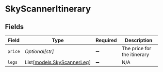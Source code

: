 # SkyScannerItinerary


## Fields

| Field                                                    | Type                                                     | Required                                                 | Description                                              |
| -------------------------------------------------------- | -------------------------------------------------------- | -------------------------------------------------------- | -------------------------------------------------------- |
| `price`                                                  | *Optional[str]*                                          | :heavy_minus_sign:                                       | The price for the itinerary                              |
| `legs`                                                   | List[[models.SkyScannerLeg](../models/skyscannerleg.md)] | :heavy_minus_sign:                                       | N/A                                                      |